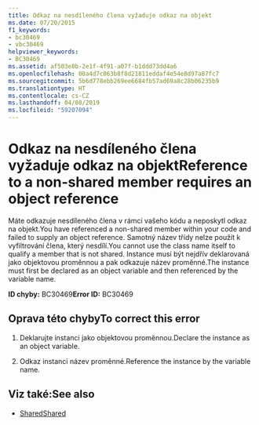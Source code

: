 ```yaml
---
title: Odkaz na nesdíleného člena vyžaduje odkaz na objekt
ms.date: 07/20/2015
f1_keywords:
- bc30469
- vbc30469
helpviewer_keywords:
- BC30469
ms.assetid: af503e8b-2e1f-4f91-a07f-b1ddd73dd4a6
ms.openlocfilehash: 00a4d7c063b8f8d21811eddaf4e54e8d97a87fc7
ms.sourcegitcommit: 5b6d778ebb269ee6684fb57ad69a8c28b06235b9
ms.translationtype: HT
ms.contentlocale: cs-CZ
ms.lasthandoff: 04/08/2019
ms.locfileid: "59207094"
---
```

# <a name="reference-to-a-non-shared-member-requires-an-object-reference"></a><span data-ttu-id="254c0-102">Odkaz na nesdíleného člena vyžaduje odkaz na objekt</span><span class="sxs-lookup"><span data-stu-id="254c0-102">Reference to a non-shared member requires an object reference</span></span>
<span data-ttu-id="254c0-103">Máte odkazuje nesdíleného člena v rámci vašeho kódu a neposkytl odkaz na objekt.</span><span class="sxs-lookup"><span data-stu-id="254c0-103">You have referenced a non-shared member within your code and failed to supply an object reference.</span></span> <span data-ttu-id="254c0-104">Samotný název třídy nelze použít k vyfiltrování člena, který nesdílí.</span><span class="sxs-lookup"><span data-stu-id="254c0-104">You cannot use the class name itself to qualify a member that is not shared.</span></span> <span data-ttu-id="254c0-105">Instance musí být nejdřív deklarovaná jako objektovou proměnnou a pak odkazuje název proměnné.</span><span class="sxs-lookup"><span data-stu-id="254c0-105">The instance must first be declared as an object variable and then referenced by the variable name.</span></span>  
  
 <span data-ttu-id="254c0-106">**ID chyby:** BC30469</span><span class="sxs-lookup"><span data-stu-id="254c0-106">**Error ID:** BC30469</span></span>  
  
## <a name="to-correct-this-error"></a><span data-ttu-id="254c0-107">Oprava této chyby</span><span class="sxs-lookup"><span data-stu-id="254c0-107">To correct this error</span></span>  
  
1.  <span data-ttu-id="254c0-108">Deklarujte instanci jako objektovou proměnnou.</span><span class="sxs-lookup"><span data-stu-id="254c0-108">Declare the instance as an object variable.</span></span>  
  
2.  <span data-ttu-id="254c0-109">Odkaz instanci název proměnné.</span><span class="sxs-lookup"><span data-stu-id="254c0-109">Reference the instance by the variable name.</span></span>  
  
## <a name="see-also"></a><span data-ttu-id="254c0-110">Viz také:</span><span class="sxs-lookup"><span data-stu-id="254c0-110">See also</span></span>

- [<span data-ttu-id="254c0-111">Shared</span><span class="sxs-lookup"><span data-stu-id="254c0-111">Shared</span></span>](../../visual-basic/language-reference/modifiers/shared.md)
